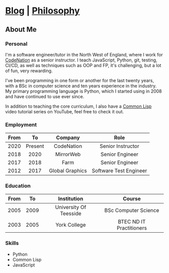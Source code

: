# [Blog](blog.md) | [Philosophy](philosophy.md)

## About Me

### Personal

I'm a software engineer/tutor in the North West of England, where I work for [CodeNation](https://wearecodenation.com/ "CodeNation") as a senior instructor. I teach JavaScript, Python, git, testing, CI/CD, as well as techniques such as OOP and FP, it's challenging, but a lot of fun, very rewarding.

I've been programming in one form or another for the last twenty years, with a BSc in computer science and ten years experience in the industry. My primary programming language is Python, which I started using in 2008 and have continued to use ever since.

In addition to teaching the core curriculum, I also have a [Common Lisp](https://www.youtube.com/channel/UC1J47RqBfY6VgLUZ5YSYkqw) video tutorial series on YouTube, feel free to check it out.

### Employment

| From  | To      | Company         | Role                   |
| :---: | :------:| :-------------: | :--------------------: |
| 2020  | Present | CodeNation      | Senior Instructor      |
| 2018  | 2020    | MirrorWeb       | Senior Engineer        |
| 2017  | 2018    | Farm            | Senior Engineer        |
| 2012  | 2017    | Global Graphics | Software Test Engineer |


### Education

| From  | To      | Institution            | Course                   |
| :---: | :------:| :--------------------: | :----------------------: |
| 2005  | 2009    | University Of Teesside | BSc Computer Science     |
| 2003  | 2005    | York College           | BTEC ND IT Practitioners |

### Skills

- Python
- Common Lisp
- JavaScript
